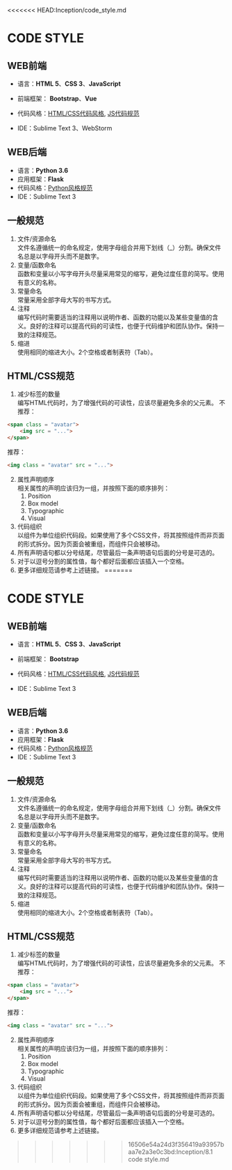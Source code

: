 <<<<<<< HEAD:Inception/code_style.md
# CODE STYLE

## WEB前端
* 语言：**HTML 5**、**CSS 3**、**JavaScript**
* 前端框架： **Bootstrap**、**Vue**
* 代码风格：[HTML/CSS代码风格](http://iischajn.github.io/trans/htmlcss-guide/), [JS代码规范](http://usejsdoc.org)

* IDE：Sublime Text 3、WebStorm

## WEB后端
* 语言：**Python 3.6**
* 应用框架：**Flask**
* 代码风格：[Python风格规范](http://zh-google-styleguide.readthedocs.io/en/latest/google-python-styleguide/python_style_rules/)
* IDE：Sublime Text 3

## 一般规范
1. 文件/资源命名    
文件名遵循统一的命名规定，使用字母组合并用下划线（_）分割。确保文件名总是以字母开头而不是数字。
2. 变量/函数命名     
函数和变量以小写字母开头尽量采用常见的缩写，避免过度任意的简写。使用有意义的名称。
3. 常量命名       
常量采用全部字母大写的书写方式。
4. 注释      
编写代码时需要适当的注释用以说明作者、函数的功能以及某些变量值的含义。良好的注释可以提高代码的可读性，也便于代码维护和团队协作。保持一致的注释规范。
5. 缩进      
使用相同的缩进大小。2个空格或者制表符（Tab）。

## HTML/CSS规范
1. 减少标签的数量    
编写HTML代码时，为了增强代码的可读性，应该尽量避免多余的父元素。
不推荐：
```html
<span class = "avatar">
	<img src = "...">
</span>
```
推荐：
```html
<img class = "avatar" src = "...">
```
2. 属性声明顺序   
相关属性的声明应该归为一组，并按照下面的顺序排列：   
	1. Position
	2. Box model
	3. Typographic
	4. Visual
3. 代码组织   
以组件为单位组织代码段。如果使用了多个CSS文件，将其按照组件而非页面的形式拆分。因为页面会被重组，而组件只会被移动。
4. 所有声明语句都以分号结尾，尽管最后一条声明语句后面的分号是可选的。
5. 对于以逗号分割的属性值，每个都好后面都应该插入一个空格。
6. 更多详细规范请参考上述链接。
=======
# CODE STYLE

## WEB前端
* 语言：**HTML 5**、**CSS 3**、**JavaScript**
* 前端框架： **Bootstrap**
* 代码风格：[HTML/CSS代码风格](http://iischajn.github.io/trans/htmlcss-guide/), [JS代码规范](http://usejsdoc.org)

* IDE：Sublime Text 3

## WEB后端
* 语言：**Python 3.6**
* 应用框架：**Flask**
* 代码风格：[Python风格规范](http://zh-google-styleguide.readthedocs.io/en/latest/google-python-styleguide/python_style_rules/)
* IDE：Sublime Text 3

## 一般规范
1. 文件/资源命名    
文件名遵循统一的命名规定，使用字母组合并用下划线（_）分割。确保文件名总是以字母开头而不是数字。
2. 变量/函数命名     
函数和变量以小写字母开头尽量采用常见的缩写，避免过度任意的简写。使用有意义的名称。
3. 常量命名       
常量采用全部字母大写的书写方式。
4. 注释      
编写代码时需要适当的注释用以说明作者、函数的功能以及某些变量值的含义。良好的注释可以提高代码的可读性，也便于代码维护和团队协作。保持一致的注释规范。
5. 缩进      
使用相同的缩进大小。2个空格或者制表符（Tab）。

## HTML/CSS规范
1. 减少标签的数量    
编写HTML代码时，为了增强代码的可读性，应该尽量避免多余的父元素。
不推荐：
```html
<span class = "avatar">
	<img src = "...">
</span>
```
推荐：
```html
<img class = "avatar" src = "...">
```
2. 属性声明顺序   
相关属性的声明应该归为一组，并按照下面的顺序排列：   
	1. Position
	2. Box model
	3. Typographic
	4. Visual
3. 代码组织   
以组件为单位组织代码段。如果使用了多个CSS文件，将其按照组件而非页面的形式拆分。因为页面会被重组，而组件只会被移动。
4. 所有声明语句都以分号结尾，尽管最后一条声明语句后面的分号是可选的。
5. 对于以逗号分割的属性值，每个都好后面都应该插入一个空格。
6. 更多详细规范请参考上述链接。
>>>>>>> 16506e54a24d3f356419a93957baa7e2a3e0c3bd:Inception/8.1 code style.md
